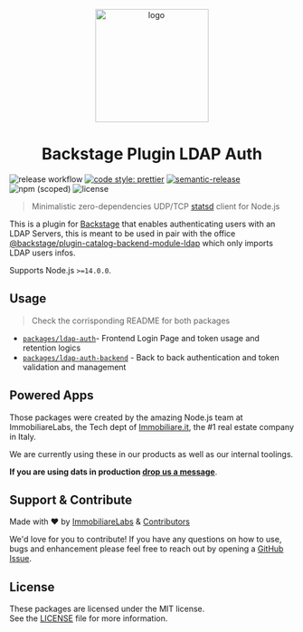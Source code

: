 <p align="center"><img src="./logo.svg?sanitize=true" alt="logo" width="200px" /></p>

<h1 align="center">Backstage Plugin LDAP Auth</h1>

![release workflow](https://img.shields.io/github/workflow/status/immobiliare/backstage-plugin-ldap-auth/Release)
[![code style: prettier](https://img.shields.io/badge/code_style-prettier-ff69b4.svg?style=flat-square)](https://github.com/prettier/prettier?style=flat-square)
[![semantic-release](https://img.shields.io/badge/%20%20%F0%9F%93%A6%F0%9F%9A%80-semantic--release-e10079.svg?style=flat-square)](https://github.com/semantic-release/semantic-release)
![npm (scoped)](https://img.shields.io/npm/v/@immobiliarelabs/backstage-plugin-ldap-auth?style=flat-square)
![license](https://img.shields.io/github/license/immobiliare/backstage-plugin-ldap-auth)

> Minimalistic zero-dependencies UDP/TCP [statsd](https://github.com/statsd/statsd) client for Node.js

This is a plugin for [Backstage](https://backstage.io/) that enables authenticating users with an LDAP Servers, this is meant to be used in pair with the office [@backstage/plugin-catalog-backend-module-ldap](https://www.npmjs.com/package/@backstage/plugin-catalog-backend-module-ldap) which only imports LDAP users infos.

Supports Node.js `>=14.0.0`.

## Usage

> Check the corrisponding README for both packages

- [`packages/ldap-auth`](./packages/ldap-auth/README.md)- Frontend Login Page and token usage and retention logics
- [`packages/ldap-auth-backend`](./packages/ldap-auth-backend/README.md) - Back to back authentication and token validation and management

## Powered Apps

Those packages were created by the amazing Node.js team at ImmobiliareLabs, the Tech dept of [Immobiliare.it](https://www.immobiliare.it), the #1 real estate company in Italy.

We are currently using these in our products as well as our internal toolings.

**If you are using dats in production [drop us a message](mailto:opensource@immobiliare.it)**.

## Support & Contribute

Made with ❤️ by [ImmobiliareLabs](https://github.com/immobiliare) & [Contributors](./CONTRIBUTING.md#contributors)

We'd love for you to contribute!
If you have any questions on how to use, bugs and enhancement please feel free to reach out by opening a [GitHub Issue](https://github.com/immobiliare/backstage-plugin-ldap-auth/issues).

## License

These packages are licensed under the MIT license.  
See the [LICENSE](./LICENSE) file for more information.
